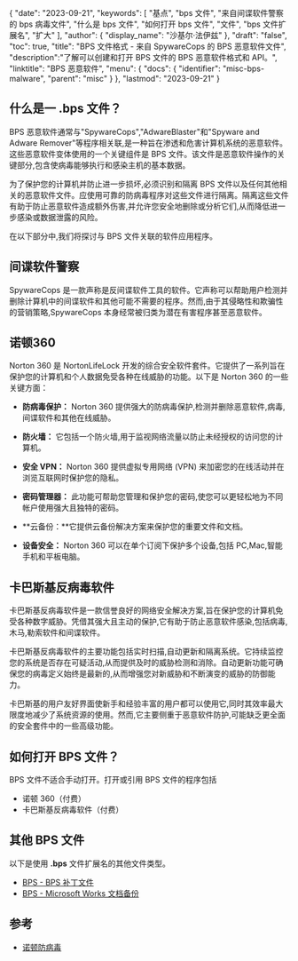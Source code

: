 {
"date": "2023-09-21",
  "keywords": [
"基点",
"bps 文件",
"来自间谍软件警察的 bps 病毒文件",
"什么是 bps 文件",
"如何打开 bps 文件",
"文件",
"bps 文件扩展名",
"扩大"
],
  "author": {
"display_name": "沙基尔·法伊兹"
},
"draft": "false",
"toc": true,
"title": "BPS 文件格式 - 来自 SpywareCops 的 BPS 恶意软件文件",
  "description":"了解可以创建和打开 BPS 文件的 BPS 恶意软件格式和 API。",
"linktitle": "BPS 恶意软件",
  "menu": {
    "docs": {
      "identifier": "misc-bps-malware",
"parent": "misc"
}
},
"lastmod": "2023-09-21"
}

## 什么是一 .bps 文件？

BPS 恶意软件通常与"SpywareCops","AdwareBlaster"和"Spyware and Adware Remover"等程序相关联,是一种旨在渗透和危害计算机系统的恶意软件。这些恶意软件变体使用的一个关键组件是 BPS 文件。该文件是恶意软件操作的关键部分,包含使病毒能够执行和感染主机的基本数据。

为了保护您的计算机并防止进一步损坏,必须识别和隔离 BPS 文件以及任何其他相关的恶意软件文件。应使用可靠的防病毒程序对这些文件进行隔离。隔离这些文件有助于防止恶意软件造成额外伤害,并允许您安全地删除或分析它们,从而降低进一步感染或数据泄露的风险。

在以下部分中,我们将探讨与 BPS 文件关联的软件应用程序。

## 间谍软件警察

SpywareCops 是一款声称是反间谍软件工具的软件。它声称可以帮助用户检测并删除计算机中的间谍软件和其他可能不需要的程序。然而,由于其侵略性和欺骗性的营销策略,SpywareCops 本身经常被归类为潜在有害程序甚至恶意软件。

## 诺顿360

Norton 360 是 NortonLifeLock 开发的综合安全软件套件。它提供了一系列旨在保护您的计算机和个人数据免受各种在线威胁的功能。以下是 Norton 360 的一些关键方面：

- **防病毒保护：** Norton 360 提供强大的防病毒保护,检测并删除恶意软件,病毒,间谍软件和其他在线威胁。

- **防火墙：** 它包括一个防火墙,用于监视网络流量以防止未经授权的访问您的计算机。

- **安全 VPN：** Norton 360 提供虚拟专用网络 (VPN) 来加密您的在线活动并在浏览互联网时保护您的隐私。

- **密码管理器：** 此功能可帮助您管理和保护您的密码,使您可以更轻松地为不同帐户使用强大且独特的密码。

- **云备份：**它提供云备份解决方案来保护您的重要文件和文档。

- **设备安全：** Norton 360 可以在单个订阅下保护多个设备,包括 PC,Mac,智能手机和平板电脑。

## 卡巴斯基反病毒软件

卡巴斯基反病毒软件是一款信誉良好的网络安全解决方案,旨在保护您的计算机免受各种数字威胁。凭借其强大且主动的保护,它有助于防止恶意软件感染,包括病毒,木马,勒索软件和间谍软件。

卡巴斯基反病毒软件的主要功能包括实时扫描,自动更新和隔离系统。它持续监控您的系统是否存在可疑活动,从而提供及时的威胁检测和消除。自动更新功能可确保您的病毒定义始终是最新的,从而增强您对新威胁和不断演变的威胁的防御能力。

卡巴斯基的用户友好界面使新手和经验丰富的用户都可以使用它,同时其效率最大限度地减少了系统资源的使用。然而,它主要侧重于恶意软件防护,可能缺乏更全面的安全套件中的一些高级功能。

## 如何打开 BPS 文件？

BPS 文件不适合手动打开。打开或引用 BPS 文件的程序包括

- 诺顿 360（付费）
- 卡巴斯基反病毒软件（付费）

## 其他 BPS 文件

以下是使用 **.bps** 文件扩展名的其他文件类型。

- [BPS - BPS 补丁文件](/zh/game/bps/)
- [BPS - Microsoft Works 文档备份](/zh/misc/bps-works/)

## 参考
* [诺顿防病毒](https://en.wikipedia.org/wiki/Norton_AntiVirus)

